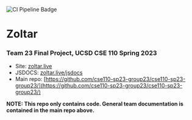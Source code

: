![CI Pipeline Badge](https://github.com/cse110-sp23-group23/Zoltar/actions/workflows/main.yml/badge.svg)
# Zoltar
### Team 23 Final Project, UCSD CSE 110 Spring 2023

- Site: [zoltar.live](https://zoltar.live)
- JSDOCS: [zoltar.live/jsdocs](https://zoltar.live/jsdocs)
- Main repo: [https://github.com/cse110-sp23-group23/cse110-sp23-group23/](https://github.com/cse110-sp23-group23/cse110-sp23-group23/)

**NOTE: This repo only contains code. General team documentation is contained in the main repo above.**

